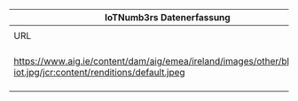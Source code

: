 |IoTNumb3rs Datenerfassung|||||||||||
| ---- | ---- | ---- | ---- | ---- | ---- | ---- | ---- | ---- | ---- | ---- |
||||||||||||
|URL|home_url|filename|device_class|device_count|market_class|market_volume|prognosis_year|publication_year|authorship_class|Dropbox folder|
|https://www.aig.ie/content/dam/aig/emea/ireland/images/other/blog/aig-iot.jpg/jcr:content/renditions/default.jpeg|https://www.aig.ie/our-blog/iot-impacting-insurance-premiums-infographic|file7_default.jpeg||||||||MariaMarg/20181114-1800|
